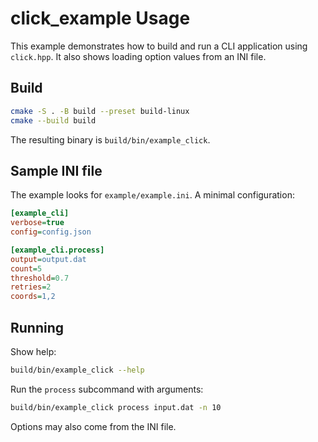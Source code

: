 # click_example Usage

This example demonstrates how to build and run a CLI application using `click.hpp`. It also shows loading option values from an INI file.

## Build

```sh
cmake -S . -B build --preset build-linux
cmake --build build
```

The resulting binary is `build/bin/example_click`.

## Sample INI file

The example looks for `example/example.ini`. A minimal configuration:

```ini
[example_cli]
verbose=true
config=config.json

[example_cli.process]
output=output.dat
count=5
threshold=0.7
retries=2
coords=1,2
```

## Running

Show help:

```sh
build/bin/example_click --help
```

Run the `process` subcommand with arguments:

```sh
build/bin/example_click process input.dat -n 10
```

Options may also come from the INI file.

